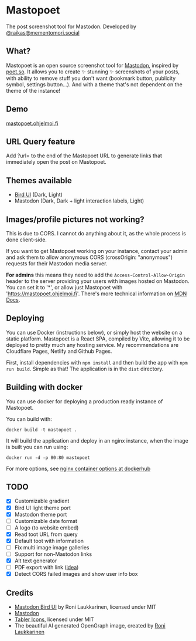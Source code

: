 # Mastopoet

The post screenshot tool for Mastodon. Developed by [@raikas@mementomori.social](https://mementomori.social/@raikas)

## What?

Mastopoet is an open source screenshot tool for [Mastodon](https://joinmastodon.org), inspired by [poet.so](https://poet.so).
It allows you to create ✨ stunning ✨ screenshots of your posts, with ability to remove stuff you don't want (bookmark button, publicity symbol, settings button...). And with a theme that's not dependent on the theme of the instance!

## Demo

[mastopoet.ohjelmoi.fi](https://mastopoet.ohjelmoi.fi)

## URL Query feature

Add ?url=<post url> to the end of the Mastopoet URL to generate links that immediately open the post on Mastopoet.

## Themes available

- [Bird UI](https://github.com/ronilaukkarinen/mastodon-bird-ui) (Dark, Light)
- Mastodon (Dark, Dark + light interaction labels, Light)

## Images/profile pictures not working?

This is due to CORS. I cannot do anything about it, as the whole process is done client-side.

If you want to get Mastopoet working on your instance, contact your admin and ask them to allow anonymous CORS (crossOrigin: "anonymous") requests for their Mastodon media server.

**For admins** this means they need to add the `Access-Control-Allow-Origin` header to the server providing your users with images hosted on Mastodon. You can set it to '\*', or allow just Mastopoet with 'https://mastopoet.ohjelmoi.fi'. There's more technical information on [MDN Docs](https://developer.mozilla.org/en-US/docs/Web/HTML/CORS_enabled_image).

## Deploying

You can use Docker (instructions below), or simply host the website on a static platform. Mastopoet is a React SPA, compiled by Vite, allowing it to be deployed to pretty much any hosting service. My recommendations are Cloudflare Pages, Netlify and Github Pages.

First, install dependencies with `npm install` and then build the app with `npm run build`. Simple as that! The application is in the `dist` directory.

## Building with docker

You can use docker for deploying a production ready instance of Mastopoet.

You can build with:

```console
docker build -t mastopoet .
```

It will build the application and deploy in an nginx instance, when the image is built you can run using:

```console
docker run -d -p 80:80 mastopoet
```

For more options, see [nginx container options at dockerhub](https://hub.docker.com/_/nginx)

## TODO

- [x] Customizable gradient
- [x] Bird UI light theme port
- [x] Mastodon theme port
- [ ] Customizable date format
- [ ] A logo (to website embed)
- [x] Read toot URL from query
- [x] Default toot with information
- [ ] Fix multi image image galleries
- [ ] Support for non-Mastodon links
- [x] Alt text generator
- [ ] PDF export with link ([idea](https://mementomori.social/@JMTee@mstdn.social/110790253659999588))
- [x] Detect CORS failed images and show user info box

## Credits

- [Mastodon Bird UI](https://github.com/ronilaukkarinen/mastodon-bird-ui/) by Roni Laukkarinen, licensed under MIT
- [Mastodon](https://github.com/mastodon/mastodon)
- [Tabler Icons](https://tabler-icons.io), licensed under MIT
- The beautiful AI generated OpenGraph image, created by [Roni Laukkarinen](https://mementomori.social/@rolle)
